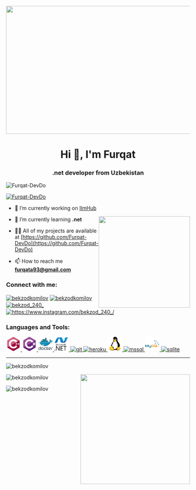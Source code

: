 <p align="center" ><img align="center"src="https://trynetsolutions.com/TS/software.gif" width="550" height="350">

<h1 align="center"> Hi 👋, I'm Furqat</h1>

<h3 align="center">.net developer from Uzbekistan</h3>

<p align="left"> <img src="https://komarev.com/ghpvc/?username=Furqat-DevDo&label=Profile%20views&color=0e75b6&style=flat" alt="Furqat-DevDo" /> </p>

<p align="left"> <a href="https://github.com/ryo-ma/github-profile-trophy"><img src="https://github-profile-trophy.vercel.app/?username=Furqat-DevDo" alt="Furqat-DevDo" /></a> </p>




- 🔭 I’m currently working on [IlmHub](http://oj.ilmhub.uz/)

  <p><img align="right"src="https://i.pinimg.com/originals/68/45/e3/6845e3e3b96d3ccb85dcbb9880351074.gif" width="250" height="250" </img></p>
- 🌱 I’m currently learning **.net**

- 👨‍💻 All of my projects are available at [https://github.com/Furqat-DevDo](https://github.com/Furqat-DevDo)

- 📫 How to reach me **furqata93@gmail.com**
   


<h3 align="left">Connect with me:</h3>
<p align="left">
<a href="https://dev.to/bekzodkomilov" target="blank"><img align="center" src="https://raw.githubusercontent.com/rahuldkjain/github-profile-readme-generator/master/src/images/icons/Social/devto.svg" alt="bekzodkomilov" height="30" width="40" /></a>
<a href="https://twitter.com/bekzodkomilov" target="blank"><img align="center" src="https://raw.githubusercontent.com/rahuldkjain/github-profile-readme-generator/master/src/images/icons/Social/twitter.svg" alt="bekzodkomilov" height="30" width="40" /></a>
<a href="https://fb.com/bekzod_240_" target="blank"><img align="center" src="https://raw.githubusercontent.com/rahuldkjain/github-profile-readme-generator/master/src/images/icons/Social/facebook.svg" alt="bekzod_240_" height="30" width="40" /></a>
<a href="https://instagram.com/bekzod_240_" target="blank"><img align="center" src="https://raw.githubusercontent.com/rahuldkjain/github-profile-readme-generator/master/src/images/icons/Social/instagram.svg" alt="https://www.instagram.com/bekzod_240_/" height="30" width="40" /></a>
</p>


<h3 align="left">Languages and Tools:</h3>
<p align="left"> <a href="https://www.w3schools.com/cpp/" target="_blank" rel="noreferrer"> <img src="https://raw.githubusercontent.com/devicons/devicon/master/icons/cplusplus/cplusplus-original.svg" alt="cplusplus" width="40" height="40"/> </a> <a href="https://www.w3schools.com/cs/" target="_blank" rel="noreferrer"> <img src="https://raw.githubusercontent.com/devicons/devicon/master/icons/csharp/csharp-original.svg" alt="csharp" width="40" height="40"/> </a> <a href="https://www.docker.com/" target="_blank" rel="noreferrer"> <img src="https://raw.githubusercontent.com/devicons/devicon/master/icons/docker/docker-original-wordmark.svg" alt="docker" width="40" height="40"/> </a> <a href="https://dotnet.microsoft.com/" target="_blank" rel="noreferrer"> <img src="https://raw.githubusercontent.com/devicons/devicon/master/icons/dot-net/dot-net-original-wordmark.svg" alt="dotnet" width="40" height="40"/> </a> <a href="https://git-scm.com/" target="_blank" rel="noreferrer"> <img src="https://www.vectorlogo.zone/logos/git-scm/git-scm-icon.svg" alt="git" width="40" height="40"/> </a> <a href="https://heroku.com" target="_blank" rel="noreferrer"> <img src="https://www.vectorlogo.zone/logos/heroku/heroku-icon.svg" alt="heroku" width="40" height="40"/> </a> <a href="https://www.linux.org/" target="_blank" rel="noreferrer"> <img src="https://raw.githubusercontent.com/devicons/devicon/master/icons/linux/linux-original.svg" alt="linux" width="40" height="40"/> </a> <a href="https://www.microsoft.com/en-us/sql-server" target="_blank" rel="noreferrer"> <img src="https://www.svgrepo.com/show/303229/microsoft-sql-server-logo.svg" alt="mssql" width="40" height="40"/> </a> <a href="https://www.mysql.com/" target="_blank" rel="noreferrer"> <img src="https://raw.githubusercontent.com/devicons/devicon/master/icons/mysql/mysql-original-wordmark.svg" alt="mysql" width="40" height="40"/> </a> <a href="https://www.sqlite.org/" target="_blank" rel="noreferrer"> <img src="https://www.vectorlogo.zone/logos/sqlite/sqlite-icon.svg" alt="sqlite" width="40" height="40"/> </a> </p>

<hr>

<p> <img src="https://github-readme-stats.vercel.app/api/top-langs?username=bekzodkomilov&show_icons=true&locale=en&layout=compact" alt="bekzodkomilov" /></p>
<p><img align="right"src="https://intellipaat.com/blog/wp-content/uploads/2015/07/Big-Data.gif" width="300" height="300" </img></p>
<p><img src="https://github-readme-stats.vercel.app/api?username=bekzodkomilov&show_icons=true&locale=en" alt="bekzodkomilov" /></br></p>

<p><img align="left" src="https://github-readme-streak-stats.herokuapp.com/?user=bekzodkomilov&" alt="bekzodkomilov" /></br></p>

